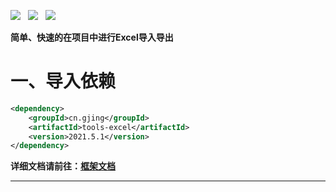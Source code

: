 ![](https://img.shields.io/badge/version-2021.5.1-green.svg) &nbsp; ![](https://img.shields.io/badge/builder-success-green.svg) &nbsp;
![](https://img.shields.io/badge/Author-Gjing-green.svg) &nbsp;       

**简单、快速的在项目中进行Excel导入导出**
# 一、导入依赖
```xml
<dependency>
    <groupId>cn.gjing</groupId>
    <artifactId>tools-excel</artifactId>
    <version>2021.5.1</version>
</dependency>
```
**详细文档请前往：[框架文档](https://www.yuque.com/u2499047/wzz356/xksxi8)**

---